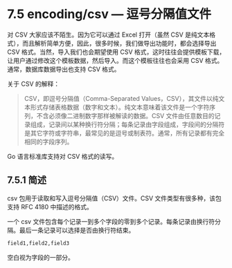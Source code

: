 # 7.5 encoding/csv — 逗号分隔值文件

对 CSV 大家应该不陌生。因为它可以通过 Excel 打开（虽然 CSV 是纯文本格式），而且解析简单方便，因此，很多时候，我们做导出功能时，都会选择导出 CSV 格式。当然，导入我们也会期望使用 CSV 格式，这时往往会提供模板下载，让用户通过修改这个模板数据，然后导入。而这个模板往往也会采用 CSV 格式。通常，数据库数据导出也支持 CSV 格式。

关于 CSV 的解释：

> CSV，即逗号分隔值（Comma-Separated Values，CSV），其文件以纯文本形式存储表格数据（数字和文本）。纯文本意味着该文件是一个字符序列，不含必须像二进制数字那样被解读的数据。CSV 文件由任意数目的记录组成，记录间以某种换行符分隔；每条记录由字段组成，字段间的分隔符是其它字符或字符串，最常见的是逗号或制表符。通常，所有记录都有完全相同的字段序列。

Go 语言标准库支持对 CSV 格式的读写。

## 7.5.1 简述

csv 包用于读取和写入逗号分隔值（CSV）文件。CSV 文件类型有很多种，该包支持 RFC 4180 中描述的格式。

一个 csv 文件包含每个记录一到多个字段的零到多个记录。每条记录由换行符分隔。最后一条记录可以选择是否由换行符结束。

```bash
field1,field2,field3
```

空白视为字段的一部分。

